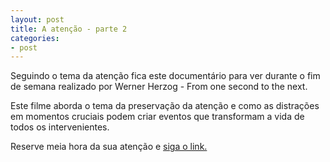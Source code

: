 ```yaml
---
layout: post
title: A atenção - parte 2
categories:
- post
---
```

Seguindo o tema da atenção fica este documentário para ver durante o fim de semana realizado por Werner Herzog - From one second to the next. 

Este filme aborda o tema da preservação da atenção e como as distrações em momentos cruciais podem criar eventos que transformam a vida de todos os intervenientes.

Reserve meia hora da sua atenção e [siga o link.](http://www.youtube.com/watch?v=_BqFkRwdFZ0
)

